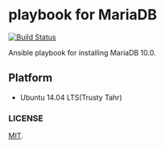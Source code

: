 playbook for MariaDB
===

[![Build Status](https://travis-ci.org/cosmo0920/playbook-MariaDB.svg?branch=master)](https://travis-ci.org/cosmo0920/playbook-MariaDB)

Ansible playbook for installing MariaDB 10.0.

## Platform

* Ubuntu 14.04 LTS(Trusty Tahr)

### LICENSE

[MIT](LICENSE).
